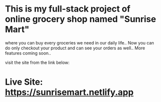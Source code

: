 # This is my full-stack project of online grocery shop named "Sunrise Mart"

where you can buy every groceries we need in our daily life.. Now you can do only checkout your product and can see your orders as well.. More features coming soon..

visit the site from the link below:

# Live Site: https://sunrisemart.netlify.app 
